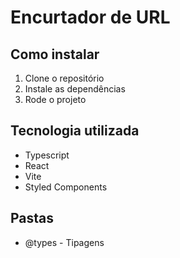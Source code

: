 #  Encurtador de URL

## Como instalar

1. Clone o repositório
2. Instale as dependências
3. Rode o projeto


## Tecnologia utilizada

- Typescript
- React
- Vite
- Styled Components

## Pastas

- @types - Tipagens